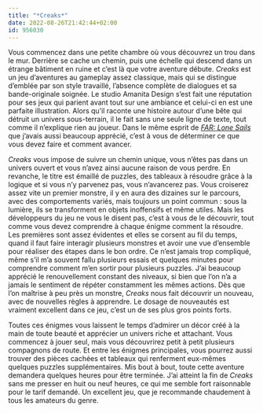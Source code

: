 ```yaml
---
title: "*Creaks*"
date: 2022-08-26T21:42:44+02:00
id: 956030
---
```


Vous commencez dans une petite chambre où vous découvrez un trou dans le mur. Derrière se cache un chemin, puis une échelle qui descend dans un étrange bâtiment en ruine et c’est là que votre aventure débute. *Creaks* est un jeu d’aventures au gameplay assez classique, mais qui se distingue d’emblée par son style travaillé, l’absence complète de dialogues et sa bande-originale soignée. Le studio Amanita Design s’est fait une réputation pour ses jeux qui parient avant tout sur une ambiance et celui-ci en est une parfaite illustration. Alors qu’il raconte une histoire autour d’une bête qui détruit un univers sous-terrain, il le fait sans une seule ligne de texte, tout comme il n’explique rien au joueur. Dans le même esprit de *[FAR: Lone Sails](https://nicolasfurno.fr/jeu-video/far-lone-sails/)* que j’avais aussi beaucoup apprécié, c’est à vous de déterminer ce que vous devez faire et comment avancer.

*Creaks* vous impose de suivre un chemin unique, vous n’êtes pas dans un univers ouvert et vous n’avez ainsi aucune raison de vous perdre. En revanche, le titre est émaillé de puzzles, des tableaux à résoudre grâce à la logique et si vous n’y parvenez pas, vous n’avancerez pas. Vous croiserez assez vite un premier monstre, il y en aura des dizaines sur le parcours, avec des comportements variés, mais toujours un point commun : sous la lumière, ils se transforment en objets inoffensifs et même utiles. Mais les développeurs du jeu ne vous le disent pas, c’est à vous de le découvrir, tout comme vous devez comprendre à chaque énigme comment la résoudre. Les premières sont assez évidentes et elles se corsent au fil du temps, quand il faut faire interagir plusieurs monstres et avoir une vue d’ensemble pour réaliser des étapes dans le bon ordre. Ce n’est jamais trop compliqué, même s’il m’a souvent fallu plusieurs essais et quelques minutes pour comprendre comment m’en sortir pour plusieurs puzzles. J’ai beaucoup apprécié le renouvellement constant des niveaux, si bien que l’on n’a a jamais le sentiment de répéter constamment les mêmes actions. Dès que l’on maîtrise à peu près un monstre, *Creaks* nous fait découvrir un nouveau, avec de nouvelles règles à apprendre. Le dosage de nouveautés est vraiment excellent dans ce jeu, c’est un de ses plus gros points forts. 

Toutes ces énigmes vous laissent le temps d’admirer un décor créé à la main de toute beauté et apprécier un univers riche et attachant. Vous commencez à jouer seul, mais vous découvrirez petit à petit plusieurs compagnons de route. Et entre les énigmes principales, vous pourrez aussi trouver des pièces cachées et tableaux qui renferment eux-mêmes quelques puzzles supplémentaires. Mis bout à bout, toute cette aventure demandera quelques heures pour être terminée. J’ai atteint la fin de *Creaks* sans me presser en huit ou neuf heures, ce qui me semble fort raisonnable pour le tarif demandé. Un excellent jeu, que je recommande chaudement à tous les amateurs du genre. 